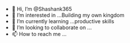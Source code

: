 - 👋 Hi, I’m @Shashank365
- 👀 I’m interested in ...Building my own kingdom
- 🌱 I’m currently learning ...productive skills 
- 💞️ I’m looking to collaborate on ...
- 📫 How to reach me ...

<!---
Shashank365/Shashank365 is a ✨ special ✨ repository because its `README.md` (this file) appears on your GitHub profile.
You can click the Preview link to take a look at your changes.
--->
